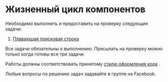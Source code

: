 Жизненный цикл компонентов
===

Необходимо выполнить и предоставить на проверку следующие задачи:

1. [Плавающая поисковая строка](./search/)

Все задачи обязательны к выполнению. Присылать на проверку можно только когда готовы все три задачи.

Работы должны соответствовать принятому [стилю оформления кода](https://netology-university.bitbucket.io/codestyle/) .

Любые вопросы по решению задач задавайте в группе на Facebook.
